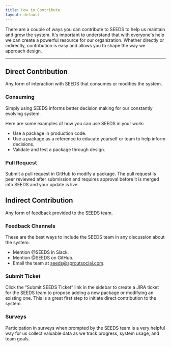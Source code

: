 ```yaml
---
title: How to Contribute
layout: default
---
```


<p class="Lead">
There are a couple of ways you can contribute to SEEDS to help us maintain and grow the system. It's important to understand that with everyone's help we can create a powerful resource for our organization. Whether directly or indirectly, contribution is easy and allows you to shape the way we approach design. 
</p>

<hr>

## Direct Contribution
Any form of interaction with SEEDS that consumes or modifies the system.
 
### Consuming
Simply using SEEDS informs better decision making for our constantly evolving system.

Here are some examples of how you can use SEEDS in your work:

 - Use a package in production code.
 - Use a package as a reference to educate yourself or team to help
   inform decisions.
 - Validate and test a package through design.

### Pull Request
Submit a pull request in GitHub to modify a package. The pull request is peer reviewed after submission and requires approval before it is merged into SEEDS and your update is live.

## Indirect Contribution
Any form of feedback provided to the SEEDS team.

### Feedback Channels
These are the best ways to include the SEEDS team in any discussion about the system:

 - Mention @SEEDS in Slack.
 - Mention @SEEDS on GitHub.
 - Email the team at seeds@sproutsocial.com.

### Submit Ticket
Click the “Submit SEEDS Ticket” link in the sidebar to create a JIRA ticket for the SEEDS team to propose adding a new package or modifying an existing one. This is a great first step to initiate direct contribution to the system.
 
### Surveys
Participation in surveys when prompted by the SEEDS team is a very helpful way for us collect valuable data as we track progress, system usage, and team goals.
